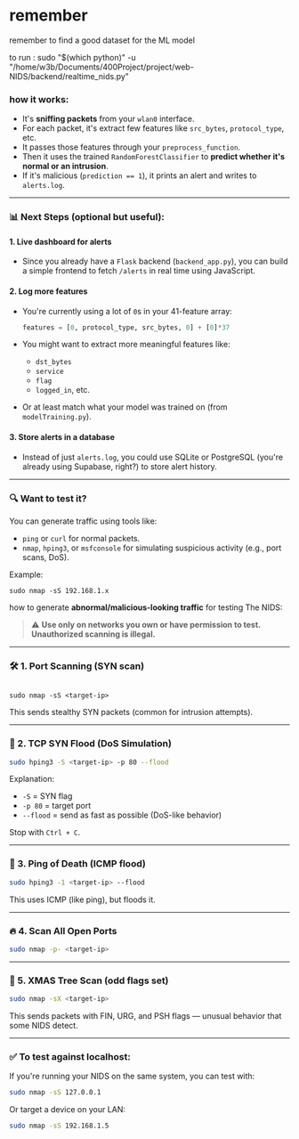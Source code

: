 # remember 
 remember to find a good dataset for the ML model 

to run : 
 sudo "$(which python)" -u "/home/w3b/Documents/400Project/project/web-NIDS/backend/realtime_nids.py" 
 

### how it works:

* It's **sniffing packets** from your `wlan0` interface.
* For each packet, it's extract few features like `src_bytes`, `protocol_type`, etc.
* It passes those features through your `preprocess_function`.
* Then it uses the trained `RandomForestClassifier` to **predict whether it's normal or an intrusion**.
* If it's malicious (`prediction == 1`), it prints an alert and writes to `alerts.log`.

---

### 📊 Next Steps (optional but useful):

#### 1. **Live dashboard for alerts**

* Since you already have a `Flask` backend (`backend_app.py`), you can build a simple frontend to fetch `/alerts` in real time using JavaScript.

#### 2. **Log more features**

* You're currently using a lot of `0`s in your 41-feature array:

  ```python
  features = [0, protocol_type, src_bytes, 0] + [0]*37
  ```
* You might want to extract more meaningful features like:

  * `dst_bytes`
  * `service`
  * `flag`
  * `logged_in`, etc.
* Or at least match what your model was trained on (from `modelTraining.py`).

#### 3. **Store alerts in a database**

* Instead of just `alerts.log`, you could use SQLite or PostgreSQL (you're already using Supabase, right?) to store alert history.

---

### 🔍 Want to test it?

You can generate traffic using tools like:

* `ping` or `curl` for normal packets.
* `nmap`, `hping3`, or `msfconsole` for simulating suspicious activity (e.g., port scans, DoS).

Example:

```
sudo nmap -sS 192.168.1.x

```

how to generate **abnormal/malicious-looking traffic** for testing The NIDS:

> ⚠️ **Use only on networks you own or have permission to test. Unauthorized scanning is illegal.**

---

### 🛠 1. **Port Scanning** (SYN scan)

```

sudo nmap -sS <target-ip>

```

This sends stealthy SYN packets (common for intrusion attempts).

---

### 🧨 2. **TCP SYN Flood (DoS Simulation)**

```bash
sudo hping3 -S <target-ip> -p 80 --flood
```

Explanation:

* `-S` = SYN flag
* `-p 80` = target port
* `--flood` = send as fast as possible (DoS-like behavior)

Stop with `Ctrl + C`.

---

### 🐍 3. **Ping of Death (ICMP flood)**

```bash
sudo hping3 -1 <target-ip> --flood
```

This uses ICMP (like ping), but floods it.

---

### 🔥 4. **Scan All Open Ports**

```bash
sudo nmap -p- <target-ip>
```

---

### 🦠 5. **XMAS Tree Scan (odd flags set)**

```bash
sudo nmap -sX <target-ip>
```

This sends packets with FIN, URG, and PSH flags — unusual behavior that some NIDS detect.

---

### ✅ To test against localhost:

If you're running your NIDS on the same system, you can test with:

```bash
sudo nmap -sS 127.0.0.1
```

Or target a device on your LAN:

```bash
sudo nmap -sS 192.168.1.5
```